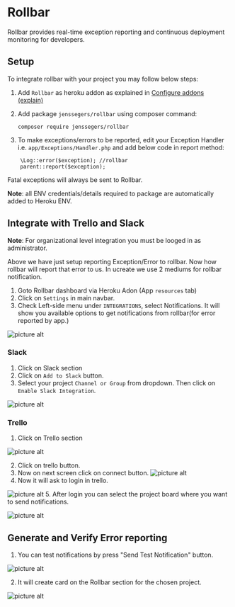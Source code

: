 # Rollbar
Rollbar provides real-time exception reporting and continuous deployment monitoring for developers.

## Setup
To integrate rollbar with your project you may follow below steps:

1. Add `Rollbar` as heroku addon as explained in [Configure addons (explain)](https://github.com/suri4ucreate/chaos-monkey-dox/blob/master/heroku.md#configure-addons-explain)
2. Add package `jenssegers/rollbar` using composer command:
    
    ```
    composer require jenssegers/rollbar
    ```
3. To make exceptions/errors to be reported, edit your Exception Handler i.e. `app/Exceptions/Handler.php` and add below code in report method:

```
    \Log::error($exception); //rollbar
    parent::report($exception);
```

Fatal exceptions will always be sent to Rollbar.

**Note**: all ENV credentials/details required to package are automatically added to Heroku ENV.

## Integrate with Trello and Slack

**Note**: For organizational level integration you must be looged in as administrator.

Above we have just setup reporting Exception/Error to rollbar. Now how rollbar will report that error to us. In ucreate we use 2 mediums for rollbar notification.

1. Goto Rollbar dashboard via Heroku Adon (App `resources` tab)
2. Click on `Settings` in main navbar.
3. Check Left-side menu under `INTEGRATIONS`, select Notifications.
It will show you available options to get notifications from rollbar(for error reported by app.)

![picture alt](https://raw.githubusercontent.com/suri4ucreate/chaos-monkey-dox/master/img/rollbar-notifications.png "Rollbar notification setup")

### Slack
1. Click on Slack section
2. Click on `Add to Slack` button.
3. Select your project `Channel or Group` from dropdown. Then click on `Enable Slack Integration`.

![picture alt](https://raw.githubusercontent.com/suri4ucreate/chaos-monkey-dox/master/img/rollbar-slack-setup.png "Rollbar notification setup")

### Trello
1. Click on Trello section

![picture alt](https://github.com/shivali-ucreate/chaos-monkey-dox/blob/master/img/select-trello.png "Trello integration")

2. Click on trello button.
3. Now on next screen click on connect button.
![picture alt](https://github.com/shivali-ucreate/chaos-monkey-dox/blob/master/img/connect-trello.png "Connect to trello")
4. Now it will ask to login in trello.

![picture alt](https://github.com/shivali-ucreate/chaos-monkey-dox/blob/master/img/login-trello.png "login to trello")
5. After login you can select the project board where you want to send notifications.

![picture alt](https://github.com/shivali-ucreate/chaos-monkey-dox/blob/master/img/choose-trello-board.png "Choose trello board")


## Generate and Verify Error reporting

1. You can test notifications by press "Send Test Notification" button.

![picture alt](https://github.com/shivali-ucreate/chaos-monkey-dox/blob/master/img/send-test-notification.png "Send test notifications")

2. It will create card on the Rollbar section for the chosen project.

![picture alt](https://github.com/shivali-ucreate/chaos-monkey-dox/blob/master/img/trello-card.png "Test notifications")

